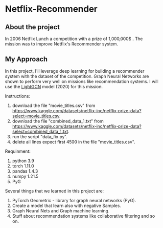 # Netflix-Recommender

## About the project
In 2006 Netflix Lunch a competition with a prize of 1,000,000$ .
The mission was to improve Netflix's Recommender system.

## My Approach
In this project, I'll leverage deep learning for building a recommender system with 
the dataset of the competition.
Graph Neural Networks are shown to perform very well on missions like recommendation systems.
I will use the [LightGCN](https://arxiv.org/abs/2002.02126) model (2020) for this mission.


Instructions:
1) download the file "movie_titles.csv" from https://www.kaggle.com/datasets/netflix-inc/netflix-prize-data?select=movie_titles.csv.
2) download the file "combined_data_1.txt" from https://www.kaggle.com/datasets/netflix-inc/netflix-prize-data?select=combined_data_1.txt.
3) run the script "data_fix.py".
4) delete all lines expect first 4500 in the file "movie_titles.csv". 

Requinment:
1) python 3.9
2) torch 1.11.0
3) pandas 1.4.3
4) numpy 1.21.5
5) PyG

Several things that we learned in this project are:
1) PyTorch Geometric - library for graph neural networks (PyG).
2) Create a model that learn also with negative Samples.
3) Graph Neural Nets and Graph machine learning.
4) Stuff about recommendation systems like collaborative filtering and so on.
